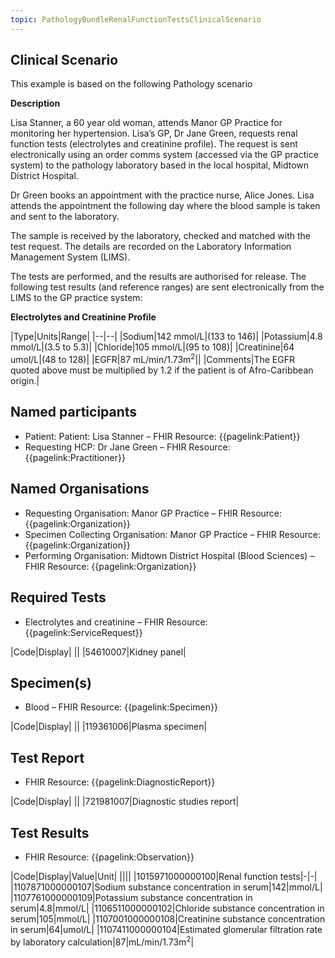 ```yaml
---
topic: PathologyBundleRenalFunctionTestsClinicalScenario
---
```

## Clinical Scenario

This example is based on the following Pathology scenario

**Description**

Lisa Stanner, a 60 year old woman, attends Manor GP Practice for monitoring her hypertension.  Lisa’s GP, Dr Jane Green, requests renal function tests (electrolytes and creatinine profile).  The request is sent electronically using an order comms system (accessed via the GP practice system) to the pathology laboratory based in the local hospital, Midtown District Hospital.

Dr Green books an appointment with the practice nurse, Alice Jones.  Lisa attends the appointment the following day where the blood sample is taken and sent to the laboratory.

The sample is received by the laboratory, checked and matched with the test request.  The details are recorded on the Laboratory Information Management System (LIMS).

The tests are performed, and the results are authorised for release.  The following test results (and reference ranges) are sent electronically from the LIMS to the GP practice system:


**Electrolytes and Creatinine Profile**

|Type|Units|Range|
|--|--|
|Sodium|142 mmol/L|(133 to 146)|
|Potassium|4.8 mmol/L|(3.5 to 5.3)|
|Chloride|105 mmol/L|(95 to 108)|
|Creatinine|64 umol/L|(48 to 128)|
|EGFR|87 mL/min/1.73m<sup>2</sup>||
|Comments|The EGFR quoted above must be multiplied by 1.2 if the patient is of Afro-Caribbean origin.|

## Named participants ##

- Patient: Patient: Lisa Stanner – FHIR Resource: {{pagelink:Patient}}
- Requesting HCP: Dr Jane Green – FHIR Resource:  {{pagelink:Practitioner}}

## Named Organisations ##

- Requesting Organisation: Manor GP Practice – FHIR Resource:  {{pagelink:Organization}}
- Specimen Collecting Organisation: Manor GP Practice – FHIR Resource:  {{pagelink:Organization}}
- Performing Organisation: Midtown District Hospital (Blood Sciences) – FHIR Resource:  {{pagelink:Organization}}

## Required Tests ##

- Electrolytes and creatinine – FHIR Resource:  {{pagelink:ServiceRequest}}

|Code|Display|
||
|54610007|Kidney panel|

## Specimen(s) ##

- Blood – FHIR Resource: {{pagelink:Specimen}}

|Code|Display|
||
|119361006|Plasma specimen|

## Test Report ##

- FHIR Resource: {{pagelink:DiagnosticReport}}

|Code|Display|
||
|721981007|Diagnostic studies report|

## Test Results ##

- FHIR Resource: {{pagelink:Observation}}

|Code|Display|Value|Unit|
||||
|1015971000000100|Renal function tests|-|-|
|1107871000000107|Sodium substance concentration in serum|142|mmol/L|
|1107761000000109|Potassium substance concentration in serum|4.8|mmol/L|
|1106511000000102|Chloride substance concentration in serum|105|mmol/L|
|1107001000000108|Creatinine substance concentration in serum|64|umol/L|
|1107411000000104|Estimated glomerular filtration rate by laboratory calculation|87|mL/min/1.73m<sup>2</sup>|